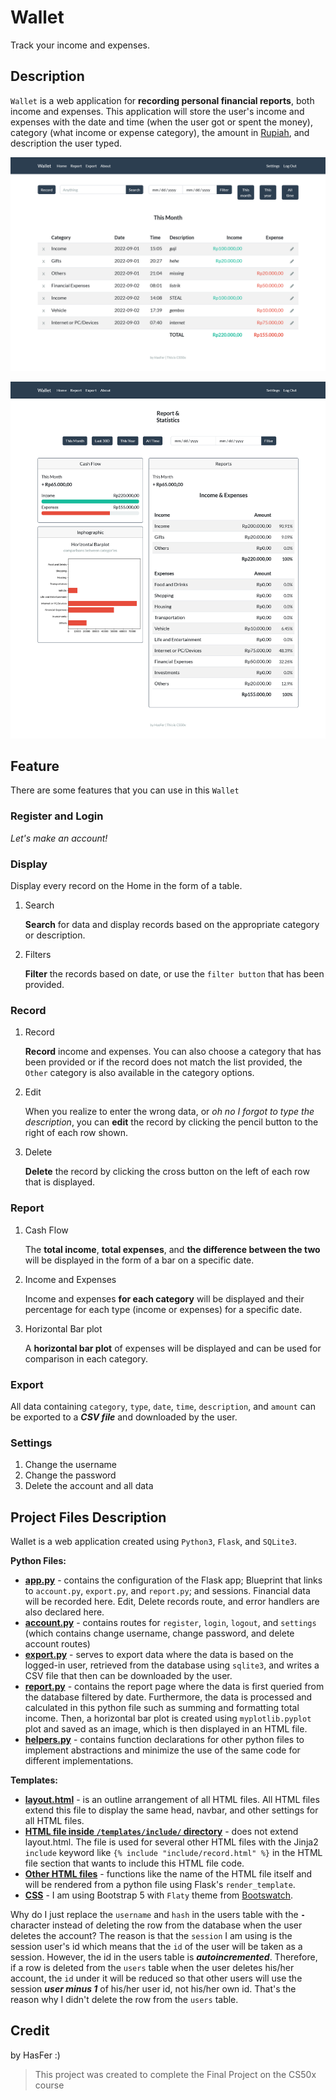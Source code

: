 # Wallet

Track your income and expenses.

## Description

`Wallet` is a web application for **recording personal financial reports**, both income and expenses. This application will store the user's income and expenses with the date and time (when the user got or spent the money), category (what income or expense category), the amount in [Rupiah](https://en.wikipedia.org/wiki/Indonesian_rupiah), and description the user typed.

![demo1](/static/img/demo1.png)

![demo2](/static/img/demo2.png)

## Feature

There are some features that you can use in this `Wallet`

### Register and Login

*Let's make an account!*

### Display

Display every record on the Home in the form of a table.

1. Search

     **Search** for data and display records based on the appropriate category or description.

1. Filters

     **Filter** the records based on date, or use the `filter button` that has been provided.

### Record

1. Record

    **Record** income and expenses. You can also choose a category that has been provided or if the record does not match the list provided, the `Other` category is also available in the category options.

1. Edit

    When you realize to enter the wrong data, or *oh no I forgot to type the description*, you can **edit** the record by clicking the pencil button to the right of each row shown.

1. Delete

    **Delete** the record by clicking the cross button on the left of each row that is displayed.

### Report

1. Cash Flow

    The **total income**, **total expenses**, and **the difference between the two** will be displayed in the form of a bar on a specific date.

1. Income and Expenses

    Income and expenses **for each category** will be displayed and their percentage for each type (income or expenses) for a specific date.

1. Horizontal Bar plot

    A **horizontal bar plot** of expenses will be displayed and can be used for comparison in each category.

### Export

All data containing `category`, `type`, `date`, `time`, `description`, and `amount` can be exported to a ***CSV file*** and downloaded by the user.

### Settings

1. Change the username
1. Change the password
1. Delete the account and all data

## Project Files Description

Wallet is a web application created using `Python3`, `Flask`, and `SQLite3`.

**Python Files:**

- **[app.py](app.py)** - contains the configuration of the Flask app; Blueprint that links to `account.py`, `export.py`, and `report.py`; and sessions. Financial data will be recorded here. Edit, Delete records route, and error handlers are also declared here.
- **[account.py](account.py)** - contains routes for `register`, `login`, `logout`, and `settings` (which contains change username, change password, and delete account routes)
- **[export.py](export.py)** - serves to export data where the data is based on the logged-in user, retrieved from the database using `sqlite3`, and writes a CSV file that then can be downloaded by the user.
- **[report.py](report.py)** - contains the report page where the data is first queried from the database filtered by date. Furthermore, the data is processed and calculated in this python file such as summing and formatting total income. Then, a horizontal bar plot is created using `myplotlib.pyplot` plot and saved as an image, which is then displayed in an HTML file.
- **[helpers.py](helpers.py)** - contains function declarations for other python files to implement abstractions and minimize the use of the same code for different implementations.

**Templates:**

- **[layout.html](/templates/layout.html)** - is an outline arrangement of all HTML files. All HTML files extend this file to display the same head, navbar, and other settings for all HTML files.
- **[HTML file inside `/templates/include/` directory](/templates/include/)** - does not extend layout.html. The file is used for several other HTML files with the Jinja2 `include` keyword like `{% include "include/record.html" %}` in the HTML file section that wants to include this HTML file code.
- **[Other HTML files](/templates/)** - functions like the name of the HTML file itself and will be rendered from a python file using Flask's `render_template`.
- **[CSS](/static/light.css)** - I am using Bootstrap 5 with `Flaty` theme from [Bootswatch](https://bootswatch.com/).

Why do I just replace the `username` and `hash` in the users table with the **`-`** character instead of deleting the row from the database when the user deletes the account? The reason is that the `session` I am using is the session user's id which means that the `id` of the user will be taken as a session. However, the id in the users table is ***autoincremented***. Therefore, if a row is deleted from the `users` table when the user deletes his/her account, the `id` under it will be reduced so that other users will use the session ***user minus 1*** of his/her user id, not his/her own id. That's the reason why I didn't delete the row from the `users` table.

## Credit

by HasFer :)

> This project was created to complete the Final Project on the CS50x course
